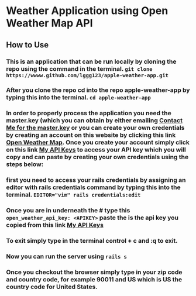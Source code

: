 # Weather Application using Open Weather Map API

## How to Use

### This is an application that can be run locally by cloning the repo using the command in the terminal. `git clone https://wwww.github.com/lggg123/apple-weather-app.git`

### After you clone the repo cd into the repo apple-weather-app by typing this into the terminal. `cd apple-weather-app`

### In order to properly process the application you need the master.key (which you can obtain by either emailing [Contact Me for the master.key](mailto:machinelearner2334@gmail.com) or you can create your own credentials by creating an account on this website by clicking this link [Open Weather Map](https://home.openweathermap.org/users/sign_up). Once you create your account simply click on this link [My API Keys](https://home.openweathermap.org/api_keys) to access your API key which you will copy and can paste by creating your own credentials using the steps below:
### first you need to access your rails credentials by assigning an editor with rails credentials command by typing this into the terminal. `EDITOR="vim" rails credentials:edit`

### Once you are in underneath the # type this `open_weather_api_key: <APIKEY>` paste the <APIKEY> is the api key you copied from this link [My API Keys](https://home.openweathermap.org/api_keys)

### To exit simply type in the terminal control + c and :q to exit.

### Now you can run the server using `rails s`

### Once you checkout the browser simply type in your zip code and country code, for example 90011 and US which is US the country code for United States.
